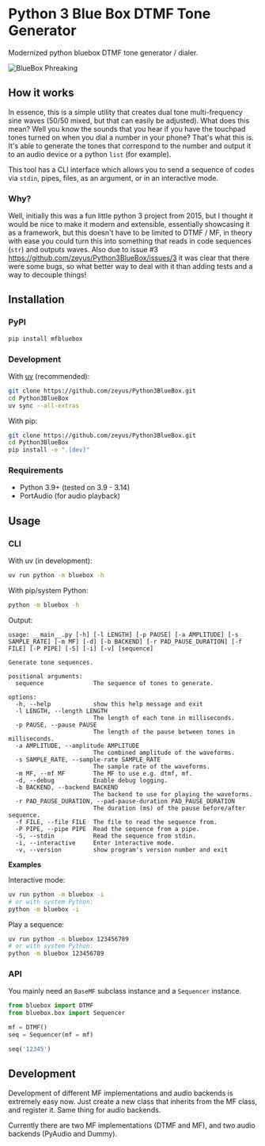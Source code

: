 # Python 3 Blue Box DTMF Tone Generator

Modernized python bluebox DTMF tone generator / dialer.

![BlueBox Phreaking](https://github.com/zeyus/Python3BlueBox/assets/75656/32f0c9c7-6c44-4e6e-ba3e-d10595398dcd)


## How it works

In essence, this is a simple utility that creates dual tone multi-frequency sine waves (50/50 mixed, but that can easily be adjusted). What does this mean? Well you know the sounds that you hear if you have the touchpad tones turned on when you dial a number in your phone? That's what this is. It's able to generate the tones that correspond to the number and output it to an audio device or a python `list` (for example).

This tool has a CLI interface which allows you to send a sequence of codes via `stdin`, pipes, files, as an argument, or in an interactive mode.

### Why?

Well, initially this was a fun little python 3 project from 2015, but I thought it would be nice to make it modern and extensible, essentially showcasing it as a framework, but this doesn't have to be limited to DTMF / MF, in theory with ease you could turn this into something that reads in code sequences (`str`) and outputs waves. Also due to issue #3 https://github.com/zeyus/Python3BlueBox/issues/3 it was clear that there were some bugs, so what better way to deal with it than adding tests and a way to decouple things!


## Installation

### PyPI

```bash
pip install mfbluebox
```

### Development

With [uv](https://github.com/astral-sh/uv) (recommended):

```bash
git clone https://github.com/zeyus/Python3BlueBox.git
cd Python3BlueBox
uv sync --all-extras
```

With pip:

```bash
git clone https://github.com/zeyus/Python3BlueBox.git
cd Python3BlueBox
pip install -e ".[dev]"
```

### Requirements

- Python 3.9+ (tested on 3.9 - 3.14)
- PortAudio (for audio playback)

## Usage

### CLI

With uv (in development):

```bash
uv run python -m bluebox -h
```

With pip/system Python:

```bash
python -m bluebox -h
```

Output:

```
usage: __main__.py [-h] [-l LENGTH] [-p PAUSE] [-a AMPLITUDE] [-s SAMPLE_RATE] [-m MF] [-d] [-b BACKEND] [-r PAD_PAUSE_DURATION] [-f FILE] [-P PIPE] [-S] [-i] [-v] [sequence]

Generate tone sequences.

positional arguments:
  sequence              The sequence of tones to generate.

options:
  -h, --help            show this help message and exit
  -l LENGTH, --length LENGTH
                        The length of each tone in milliseconds.
  -p PAUSE, --pause PAUSE
                        The length of the pause between tones in milliseconds.
  -a AMPLITUDE, --amplitude AMPLITUDE
                        The combined amplitude of the waveforms.
  -s SAMPLE_RATE, --sample-rate SAMPLE_RATE
                        The sample rate of the waveforms.
  -m MF, --mf MF        The MF to use e.g. dtmf, mf.
  -d, --debug           Enable debug logging.
  -b BACKEND, --backend BACKEND
                        The backend to use for playing the waveforms.
  -r PAD_PAUSE_DURATION, --pad-pause-duration PAD_PAUSE_DURATION
                        The duration (ms) of the pause before/after sequence.
  -f FILE, --file FILE  The file to read the sequence from.
  -P PIPE, --pipe PIPE  Read the sequence from a pipe.
  -S, --stdin           Read the sequence from stdin.
  -i, --interactive     Enter interactive mode.
  -v, --version         show program's version number and exit
```

**Examples**

Interactive mode:

```bash
uv run python -m bluebox -i
# or with system Python:
python -m bluebox -i
```

Play a sequence:

```bash
uv run python -m bluebox 123456789
# or with system Python:
python -m bluebox 123456789
```

### API

You mainly need an `BaseMF` subclass instance and a `Sequencer` instance.

```python
from bluebox import DTMF
from bluebox.box import Sequencer

mf = DTMF()
seq = Sequencer(mf = mf)

seq('12345')
```


## Development

Development of different MF implementations and audio backends is extremely easy now.  Just create a new class that inherits from the MF class, and register it.
Same thing for audio backends.

Currently there are two MF implementations (DTMF and MF), and two audio backends (PyAudio and Dummy).


